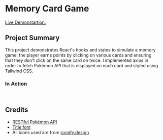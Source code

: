 # Memory Card Game

<a href="https://aaronsww.github.io/memory-card">Live Demonstartion.</a>

## Project Summary

This project demonstrates React's hooks and states to simulate a memory game: the player earns points by clicking on various cards and ensuring that they don't click on the same card on twice. I implemented axios in order to fetch Pokémon API that is displayed on each card and styled using Tailwind CSS.

### In Action

<img src="" alt="">
<img src="" alt="">

## Credits

- <a href="https://pokeapi.co/">RESTful Pokémon API</a>
- <a href="https://fontmeme.com/pokemon-font/">Title font</a>
- All icons used are from <a href="https://iconify.design/">iconify.design</a>
